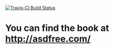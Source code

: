 [![Travis-CI Build Status](https://travis-ci.org/ajdamico/lodown.svg?branch=master)](https://travis-ci.org/ajdamico/lodown)

# You can find the book at http://asdfree.com/
